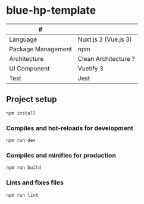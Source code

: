 # blue-hp-template

| # | |
| ---- | ---- |
| Language| Nuxt.js 3 (Vue.js 3) |
| Package Management | npm |
| Architecture | Clean Architecture ? |
| UI Component | Vuetify 3 |
| Test | Jest |

## Project setup
```
npm install
```

### Compiles and hot-reloads for development
```
npm run dev
```

### Compiles and minifies for production
```
npm run build
```

### Lints and fixes files
```
npm run lint
```
</details>
